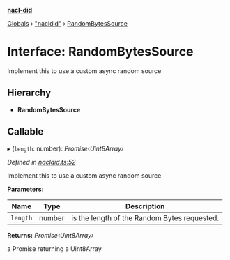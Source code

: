 **[nacl-did](../README.md)**

[Globals](../globals.md) › ["nacldid"](../modules/_nacldid_.md) › [RandomBytesSource](_nacldid_.randombytessource.md)

# Interface: RandomBytesSource

Implement this to use a custom async random source

## Hierarchy

* **RandomBytesSource**

## Callable

▸ (`length`: number): *Promise‹Uint8Array›*

*Defined in [nacldid.ts:52](https://github.com/uport-project/nacl-did/blob/88c8e33/src/nacldid.ts#L52)*

Implement this to use a custom async random source

**Parameters:**

Name | Type | Description |
------ | ------ | ------ |
`length` | number | is the length of the Random Bytes requested. |

**Returns:** *Promise‹Uint8Array›*

a Promise returning a Uint8Array
